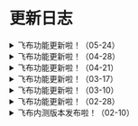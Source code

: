 # 更新日志

<details>

<summary>飞布功能更新啦！（05-24）</summary>

赶快更新，享用新功能：&#x20;

\--「新增功能」

1.支持rawQuery结果解析&#x20;

2.更新数据时，忽略未传递参数的更新&#x20;

3.模板市场中增加客户端SDK：flutter sdk&#x20;

4.文件上传支持指定目录

\--「缺陷修复」

1.服务重启时候未能将驻留的prisma进程重启&#x20;

2.修复了其他已知问题，提升了飞布的稳定性

\--「优化」

1.oidc错误信息展示在问题列表中&#x20;

2.重复日志过滤&#x20;

3.界面交互优化，提升产品易用性

</details>

<details>

<summary>飞布功能更新啦！（04-28）</summary>

赶快更新，享用新功能：&#x20;

\--「新增功能」

1.数据源查看页面增加测试功能&#x20;

2.docker部署fireboom和node服务

\--「缺陷修复」&#x20;

1.vscode编辑器已知问题的修复&#x20;

2.自定义数据源无法内省问题&#x20;

3.SDK模板升级接口报错问题&#x20;

4.修复了其他已知问题，提升了飞布的稳定性

\--「优化」

1.底部状态栏上钩子和客户端模板，与模板仓库联动逻辑调整&#x20;

2.界面交互优化，提升产品易用性

</details>

<details>

<summary>飞布功能更新啦！（04-21）</summary>

赶快更新，享用新功能：&#x20;

\--「新增功能」

1.API预览页升级，支持swagger3.0&#x20;

2.钩子多语言支持，新增golang的支持&#x20;

3.IDE升级，vscode web集成&#x20;

4.Rest API数据源优化，支持更多用例

5.profile新增了是否需要认证

\--「缺陷修复」

1.分页查询偶现无返回值的问题&#x20;

2.rest api内省数据缺失及启动报错问题&#x20;

3.修复了其他已知问题，提升了飞布的稳定性

\--「优化」

1.模板市场界面交互优化&#x20;

2.界面优化，使用体验升级

3.订阅钩子列表流程图及钩子列表优化，执行顺序表述更加准确

</details>

<details>

<summary>飞布功能更新啦！（03-17）</summary>

赶快更新，享用新功能：&#x20;

\--「新增功能」&#x20;

1.新增CSRF安全保护功能&#x20;

2.支持组合式API&#x20;

3.初始脚本支持内置示例项目

\--「缺陷修复」&#x20;

1.批量创建API页面数据源切换后报错问题&#x20;

2.修复了其他已知问题，提升了飞布的稳定性

\--「优化」

&#x20;1.界面优化，使用体验升级&#x20;

2.性能优化，库表较多的数据库也已支持连接

</details>

<details>

<summary>飞布功能更新啦！（03-10）</summary>

赶快更新，享用新功能：&#x20;

\--「新增功能」&#x20;

1.支持API列表筛选功能&#x20;

2.新增模板市场下载功能

\--「缺陷修复」&#x20;

1.自定义数据源内省问题&#x20;

2.修复了其他已知问题，提升了飞布的稳定性

\--「优化」&#x20;

1.API列表交互优化&#x20;

2.页面图标设计优化

安装脚本：curl -fsSL https://www.fireboom.io/install.sh | bash -s project-name

</details>

<details>

<summary>飞布功能更新啦！（02-28）</summary>

赶快更新，享用新功能：&#x20;

\--「新增功能」&#x20;

1.API预览页集成OIDC登录功能&#x20;

2.API列表目录添加功能：支持API分组创建

\--「缺陷修复」&#x20;

1.windows系统上sqlite、postgresql兼容性问题&#x20;

2.windows系统上进程卡住兼容性问题&#x20;

3.修复了其他已知问题，提升了飞布的稳定性

\--「优化」&#x20;

1.OIDC-逻辑优化&#x20;

2.界面交互优化，提高用户体验

更新脚本：curl -fsSL https://www.fireboom.io/install.sh | bash -s project-name

</details>

<details>

<summary>飞布内测版本发布啦！（02-10）</summary>

发布内测版本，主要包含如下功能：

* 数据源管理
  * mysql
  * pgsql
  * sqlite
  * graphql api
  * rest api
* API管理
  * 可视化构建
  * 可视化指令注解
  * 可视化展示
  * API测试
* 钩子管理
  * 在线编辑
  * 语法提醒
* 文件存储
* 身份认证
* 数据建模
  * 数据预览
  * 模型编辑
    * 源码视图
    * 普通视图

</details>




